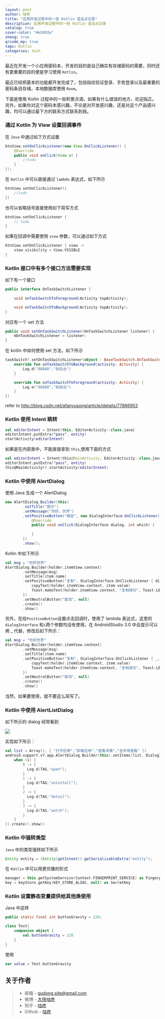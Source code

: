 ```yaml
---
layout: post
author: 咕咚
title: "应用开发过程中的一些 Kotlin 语法点记录"
description: 应用开发过程中的一些 Kotlin 语法点记录
catalog: true
cover-color: "#e5893a"
shang: true
qrcode_mp: true
tags: Kotlin 
categories: tech 
---
```


最近在开发一个小应用密码本，开发的目的是自己确实有存储密码的需要，同时还有更重要的目的便是学习使用 `Kotlin`。

最近已经把基本的功能都开发完成了，包括指纹验证登录、手势登录以及最重要的密码条目存储，本地数据库使用 `Room`。

下面是使用 Kotlin 过程中的一些积累点滴，如果有什么错误的地方，欢迎指正。另外，如果你对这个密码本感兴趣，不论是对开发感兴趣，还是对这个产品感兴趣，均可以通过最下方的联系方式联系到我。

### 通过 Kotlin 为 View 设置回调事件

在 `Java` 中通过如下方式设置

```java
btnView.setOnClickListener(new View.OnClickListener() {
    @Override
    public void onClick(View v) {
        //todo
    }
});
```

在 `Kotlin` 中可以直接通过 `lambda` 表达式，如下所示

```kotlin
btnView.setOnClickListener({
    //todo
})
```

也可以省略括号直接使用如下简写方式

```kotlin
btnView.setOnClickListener {
	// todo
}
```

如果在回调中需要使用 `view` 参数，可以通过如下方式

```kotlin
btnView.setOnClickListener { view ->
  	view.visibility = View.VISIBLE
}
```



### Kotlin 接口中有多个接口方法需要实现

如下有一个接口

```java
public interface OnTaskSwitchListener {
  
    void onTaskSwitchToForeground(Activity topActivity);

    void onTaskSwitchToBackground(Activity topActivity);
}
```

对应有一个 set 方法

```java
public void setOnTaskSwitchListener(OnTaskSwitchListener listener) {
    mOnTaskSwitchListener = listener;
}
```

在 kotlin 中如何使用 set 方法，如下所示

```kotlin
taskSwitch?.setOnTaskSwitchListener(object : BaseTaskSwitch.OnTaskSwitchListener{
    override fun onTaskSwitchToBackground(activity: Activity) {
        Log.d("88888","到后台")
    }

    override fun onTaskSwitchToForeground(activity: Activity) {
        Log.e("88888","到前台")
    }
})
```

refer to http://blog.csdn.net/afanyusong/article/details/77866953

### Kotlin 使用 Intent 跳转

```kotlin
val editorIntent = Intent(this, EditorActivity::class.java)
editorIntent.putExtra("pass", entity)
startActivity(editorIntent)
```

如果是在内部类中，不能直接拿到 `this`,使用下面的方式

```kotlin
val editorIntent = Intent(this@MainActivity, EditorActivity::class.java)
editorIntent.putExtra("pass", entity)
this@MainActivity!!.startActivity(editorIntent)
```

### Kotlin 中使用 AlertDialog

使用 Java 生成一个 AlertDialog

```java
new AlertDialog.Builder(this)
        .setTitle("提示")
        .setMessage("你好，世界")
        .setPositiveButton("确定", new DialogInterface.OnClickListener() {
            @Override
            public void onClick(DialogInterface dialog, int which) {
                
            }
        })
        .show();
```

Kotlin 中如下所示

```kotlin
val msg = "你好世界"
AlertDialog.Builder(holder.itemView.context)
        .setMessage(msg)
        .setTitle(item.name)
        .setPositiveButton("复制", DialogInterface.OnClickListener { dialogInterface, i ->
            copyText(holder.itemView.context, item.value)
            Toast.makeText(holder.itemView.context, "复制成功", Toast.LENGTH_SHORT).show()
        })
        .setNeutralButton("取消", null)
        .create()
        .show()
```

另外，在给`PositiveButton`设置点击回调时，使用了 lambda 表达式，这里的 `dialogInterface` 和`i`两个参数均没有使用，在 AndroidStudio 3.0 中会提示可以用 _ 代替，修改后如下所示：

```kotlin
val msg = "你好世界"
AlertDialog.Builder(holder.itemView.context)
        .setMessage(msg)
        .setTitle(item.name)
        .setPositiveButton("复制", DialogInterface.OnClickListener { _, _ ->
            copyText(holder.itemView.context, item.value)
            Toast.makeText(holder.itemView.context, "复制成功", Toast.LENGTH_SHORT).show()
        })
        .setNeutralButton("取消", null)
        .create()
        .show()
```

当然，如果要使用，就不要这么简写了。

### Kotlin 中使用 AlertListDialog

如下所示的 dialog 经常看到

![](https://ws1.sinaimg.cn/large/006tKfTcly1fnv4k8ipnej30go0tngm1.jpg)

实现如下所示：

```kotlin
val list = Array(1, { "打开应用","卸载应用","查看详情","去市场查看" })
android.support.v7.app.AlertDialog.Builder(this).setItems(list, DialogInterface.OnClickListener { _, i ->
    when (i) {
        0 -> {
          Log.d(TAG,"open");
        }
        1 -> {
          Log.d(TAG,"uninstall");
        }
        2 -> {
          Log.d(TAG,"detail");
        }
        3 -> {
          Log.d(TAG,"watch");
        }      
    }
}).create().show()
```

### Kotlin 中强转类型

`Java` 中的类型强转如下所示

```java
Entity entity = (Entity)getIntent().getSerializableExtra("entity");
```

在 `Kotlin` 中可以用更优雅的形式

```kotlin
manager = this.getSystemService(Context.FINGERPRINT_SERVICE) as FingerprintManager
key = keyStore.getKey(KEY_STORE_ALIAS, null) as SecretKey
```



### Kotlin 设置静态变量提供给其他类使用

Java 中这样
```java
public static final int buttonGravity = 120;
```

```kotlin
class Test{
    companion object {
        val buttonGravity = 120
    }
}
```
使用
```kotlin
var value = Test.buttonGravity
```



## 关于作者

> - 邮箱 - <gudong.site@gmail.com>
> - 微博 - [大侠咕咚](https://weibo.com/maoruibin)
> - 知乎 - [咕咚](https://www.zhihu.com/people/maoruibin/activities)
> - Github - [咕咚](https://github.com/maoruibin)



